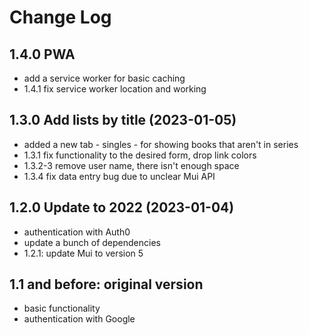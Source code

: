 # Change Log

## 1.4.0 PWA

- add a service worker for basic caching
- 1.4.1 fix service worker location and working

## 1.3.0 Add lists by title (2023-01-05)

- added a new tab - singles - for showing books that aren't in series
- 1.3.1 fix functionality to the desired form, drop link colors
- 1.3.2-3 remove user name, there isn't enough space
- 1.3.4 fix data entry bug due to unclear Mui API

## 1.2.0 Update to 2022 (2023-01-04)

- authentication with Auth0
- update a bunch of dependencies
- 1.2.1: update Mui to version 5

## 1.1 and before: original version

- basic functionality
- authentication with Google
